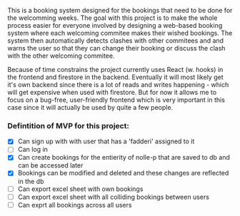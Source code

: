 This is a booking system designed for the bookings that need to be done for the welcomming weeks.
The goal with this project is to make the whole process easier for everyone involved by designing a web-based booking system where each welcoming commitee makes their wished bookings. The system then automatically detects clashes with other commitees and and warns the user so that they can change their booking or discuss the clash with the other welcoming commitee.

Because of time constrains the project currently uses React (w. hooks) in the frontend and firestore in the backend. Eventually it will most likely get it's own backend since there is a lot of reads and writes happening - which will get expensive when used with firestore. But for now it allows me to focus on a bug-free, user-friendly frontend which is very important in this case since it will actually be used by quite a few people.

### Defintition of MVP for this project:

- [x] Can sign up with with user that has a 'fadderi' assigned to it
- [ ] Can log in
- [x] Can create bookings for the entierity of nolle-p that are saved to db and can be accessed later
- [x] Bookings can be modified and deleted and these changes are reflected in the db
- [ ] Can export excel sheet with own bookings
- [ ] Can export excel sheet with all colliding bookings between users
- [ ] Can exprt all bookings across all users
